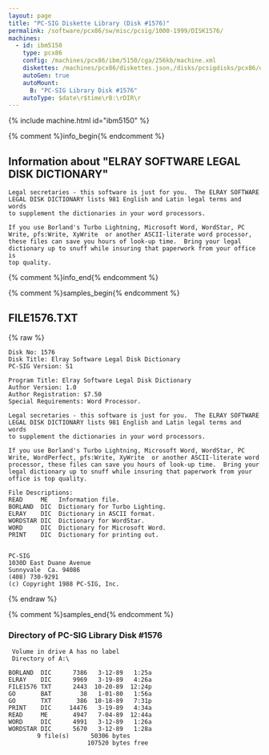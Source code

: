 ```yaml
---
layout: page
title: "PC-SIG Diskette Library (Disk #1576)"
permalink: /software/pcx86/sw/misc/pcsig/1000-1999/DISK1576/
machines:
  - id: ibm5150
    type: pcx86
    config: /machines/pcx86/ibm/5150/cga/256kb/machine.xml
    diskettes: /machines/pcx86/diskettes.json,/disks/pcsigdisks/pcx86/diskettes.json
    autoGen: true
    autoMount:
      B: "PC-SIG Library Disk #1576"
    autoType: $date\r$time\rB:\rDIR\r
---
```


{% include machine.html id="ibm5150" %}

{% comment %}info_begin{% endcomment %}

## Information about "ELRAY SOFTWARE LEGAL DISK DICTIONARY"

    Legal secretaries - this software is just for you.  The ELRAY SOFTWARE
    LEGAL DISK DICTIONARY lists 981 English and Latin legal terms and words
    to supplement the dictionaries in your word processors.
    
    If you use Borland's Turbo Lightning, Microsoft Word, WordStar, PC
    Write, pfs:Write, XyWrite  or another ASCII-literate word processor,
    these files can save you hours of look-up time.  Bring your legal
    dictionary up to snuff while insuring that paperwork from your office is
    top quality.
{% comment %}info_end{% endcomment %}

{% comment %}samples_begin{% endcomment %}

## FILE1576.TXT

{% raw %}
```
Disk No: 1576                                                           
Disk Title: Elray Software Legal Disk Dictionary                        
PC-SIG Version: S1                                                      
                                                                        
Program Title: Elray Software Legal Disk Dictionary                     
Author Version: 1.0                                                     
Author Registration: $7.50                                              
Special Requirements: Word Processor.                                   
                                                                        
Legal secretaries - this software is just for you.  The ELRAY SOFTWARE  
LEGAL DISK DICTIONARY lists 981 English and Latin legal terms and words 
to supplement the dictionaries in your word processors.                 
                                                                        
If you use Borland's Turbo Lightning, Microsoft Word, WordStar, PC      
Write, WordPerfect, pfs:Write, XyWrite  or another ASCII-literate word  
processor, these files can save you hours of look-up time.  Bring your  
legal dictionary up to snuff while insuring that paperwork from your    
office is top quality.                                                  
                                                                        
File Descriptions:                                                      
READ     ME   Information file.                                         
BORLAND  DIC  Dictionary for Turbo Lighting.                            
ELRAY    DIC  Dictionary in ASCII format.                               
WORDSTAR DIC  Dictionary for WordStar.                                  
WORD     DIC  Dictionary for Microsoft Word.                            
PRINT    DIC  Dictionary for printing out.                              
                                                                        
                                                                        
PC-SIG                                                                  
1030D East Duane Avenue                                                 
Sunnyvale  Ca. 94086                                                    
(408) 730-9291                                                          
(c) Copyright 1988 PC-SIG, Inc.                                         
```
{% endraw %}

{% comment %}samples_end{% endcomment %}

### Directory of PC-SIG Library Disk #1576

     Volume in drive A has no label
     Directory of A:\

    BORLAND  DIC      7386   3-12-89   1:25a
    ELRAY    DIC      9969   3-19-89   4:26a
    FILE1576 TXT      2443  10-20-89  12:24p
    GO       BAT        38   1-01-80   1:56a
    GO       TXT       386  10-18-89   7:31p
    PRINT    DIC     14476   3-19-89   4:34a
    READ     ME       4947   7-04-89  12:44a
    WORD     DIC      4991   3-12-89   1:26a
    WORDSTAR DIC      5670   3-12-89   1:28a
            9 file(s)      50306 bytes
                          107520 bytes free

